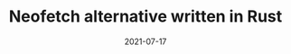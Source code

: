 ---
title: Neofetch alternative written in Rust
description: Neofetch is a TUI (Terminal User Interface) system information tool written in Bash. Neofetch may be one the most well known terminal applications, and for a good reason. It's highly configurable. However, it is slow... really slow. By no means is Bash a slow language, it just doesn't do so well with the overly massive 10,000 lines of code 
date: 2021-07-17
slug: neofetch-alt-rust
# image:
categories:
    - 
    -
---